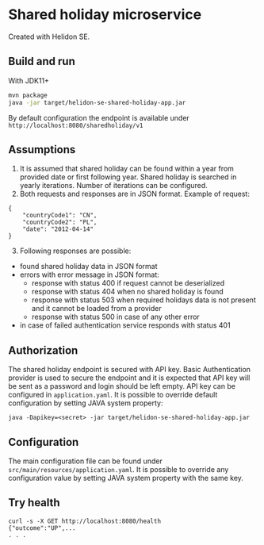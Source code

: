 # Shared holiday microservice 

Created with Helidon SE.

## Build and run

With JDK11+
```bash
mvn package
java -jar target/helidon-se-shared-holiday-app.jar
```

By default configuration the endpoint is available under `http://localhost:8080/sharedholiday/v1`

## Assumptions
1. It is assumed that shared holiday can be found within a year from provided date or first following year. Shared holiday is searched in yearly iterations. Number of iterations can be configured.
2. Both requests and responses are in JSON format. Example of request:
```
{
    "countryCode1": "CN",
    "countryCode2": "PL",
    "date": "2012-04-14"
}
```
3. Following responses are possible:
- found shared holiday data in JSON format
- errors with error message in JSON format:
    - response with status 400 if request cannot be deserialized
    - response with status 404 when no shared holiday is found
    - response with status 503 when required holidays data is not present and it cannot be loaded from a provider
    - response with status 500 in case of any other error
- in case of failed authentication service responds with status 401

## Authorization
The shared holiday endpoint is secured with API key. Basic Authentication provider is used to secure the endpoint and it is expected that API key will be sent as a password and login should be left empty. 
API key can be configured in `application.yaml`. It is possible to override default configuration by setting JAVA system property:
```
java -Dapikey=<secret> -jar target/helidon-se-shared-holiday-app.jar
```

## Configuration

The main configuration file can be found under `src/main/resources/application.yaml`.
It is possible to override any configuration value by setting JAVA system property with the same key.

## Try health

```
curl -s -X GET http://localhost:8080/health
{"outcome":"UP",...
. . .
```
